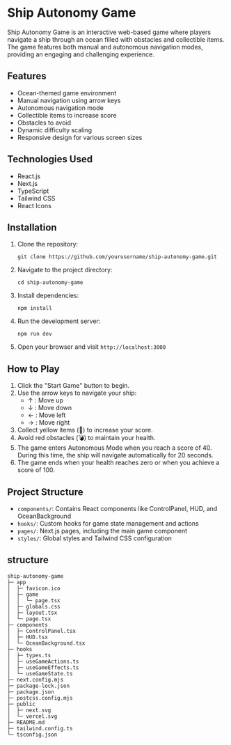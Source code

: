 # Ship Autonomy Game

Ship Autonomy Game is an interactive web-based game where players navigate a ship through an ocean filled with obstacles and collectible items. The game features both manual and autonomous navigation modes, providing an engaging and challenging experience.

## Features

-   Ocean-themed game environment
-   Manual navigation using arrow keys
-   Autonomous navigation mode
-   Collectible items to increase score
-   Obstacles to avoid
-   Dynamic difficulty scaling
-   Responsive design for various screen sizes

## Technologies Used

-   React.js
-   Next.js
-   TypeScript
-   Tailwind CSS
-   React Icons

## Installation

1. Clone the repository:

    ```
    git clone https://github.com/yourusername/ship-autonomy-game.git
    ```

2. Navigate to the project directory:

    ```
    cd ship-autonomy-game
    ```

3. Install dependencies:

    ```
    npm install
    ```

4. Run the development server:

    ```
    npm run dev
    ```

5. Open your browser and visit `http://localhost:3000`

## How to Play

1. Click the "Start Game" button to begin.
2. Use the arrow keys to navigate your ship:
    - ↑ : Move up
    - ↓ : Move down
    - ← : Move left
    - → : Move right
3. Collect yellow items (🎁) to increase your score.
4. Avoid red obstacles (💣) to maintain your health.
5. The game enters Autonomous Mode when you reach a score of 40. During this time, the ship will navigate automatically for 20 seconds.
6. The game ends when your health reaches zero or when you achieve a score of 100.

## Project Structure

-   `components/`: Contains React components like ControlPanel, HUD, and OceanBackground
-   `hooks/`: Custom hooks for game state management and actions
-   `pages/`: Next.js pages, including the main game component
-   `styles/`: Global styles and Tailwind CSS configuration

## structure

```
ship-autonomy-game
├─ app
│  ├─ favicon.ico
│  ├─ game
│  │  └─ page.tsx
│  ├─ globals.css
│  ├─ layout.tsx
│  └─ page.tsx
├─ components
│  ├─ ControlPanel.tsx
│  ├─ HUD.tsx
│  └─ OceanBackground.tsx
├─ hooks
│  ├─ types.ts
│  ├─ useGameActions.ts
│  ├─ useGameEffects.ts
│  └─ useGameState.ts
├─ next.config.mjs
├─ package-lock.json
├─ package.json
├─ postcss.config.mjs
├─ public
│  ├─ next.svg
│  └─ vercel.svg
├─ README.md
├─ tailwind.config.ts
└─ tsconfig.json

```